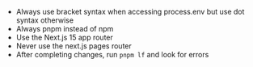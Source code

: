 * Always use bracket syntax when accessing process.env but use dot syntax otherwise
* Always pnpm instead of npm
* Use the Next.js 15 app router
* Never use the next.js pages router
* After completing changes, run `pnpm lf` and look for errors
